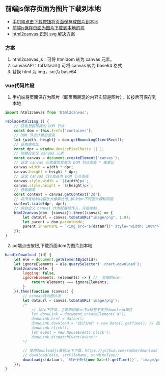 ## 前端js保存页面为图片下载到本地

- [手机端点击下载按钮将页面保存成图片到本地](https://www.cnblogs.com/yszr/p/10831447.html)
- [前端js保存页面为图片下载到本地的坑](http://caibaojian.com/h5-download.html)
- [html2canvas 识别 svg 解决方案](https://www.cnblogs.com/richard1015/p/10083141.html)

### 方案

1. html2canvas.js：可将 htmldom 转为 canvas 元素。
2. canvasAPI：toDataUrl() 可将 canvas 转为 base64 格式
3. 替换 html 为 img，src为 base64

### vue代码片段

1. 手机端将页面保存为图片（即页面展现的内容实际是图片），长按后可保存到本地

```js
import html2canvas from 'html2canvas';

replaceHtml2Img () {
    // 获取想要转换的 DOM 节点
    const dom = this.$refs['container'];
    // DOM 节点计算后宽高
    let {width, height} = dom.getBoundingClientRect();
    // 获取像素比
    const dpr = window.devicePixelRatio || 1;
    // 创建自定义 canvas 元素
    const canvas = document.createElement('canvas');
    // 设定 canvas 元素属性宽高为 DOM 节点宽高 * 像素比
    canvas.width = width * dpr;
    canvas.height = height * dpr;
    // 设定 canvas css宽高为 DOM 节点宽高
    canvas.style.width = `${width}px`;
    canvas.style.height = `${height}px`;
    // 获取画笔
    const context = canvas.getContext('2d');
    // 将所有绘制内容放大像素比倍,解决dpr不同图片模糊问题
    context.scale(dpr, dpr);
    // 将自定义 canvas 作为配置项传入，开始绘制
    html2canvas(dom, {canvas}).then((canvas) => {
        let dataUrl = canvas.toDataURL("image/png", 1.0);
        let parent = dom.parentNode;
        parent.innerHTML = `<img src="${dataUrl}" style="width: 100%">`;
    });
}
```

2. pc端点击按钮,下载页面dom为图片到本地

```js
handleDownload (id) {
    let ele = document.getElementById(id);
    let ignoreElements = ele.querySelector('.chart-download');
    html2canvas(ele, {
        logging: false,
        ignoreElements: (elements) => { //  忽略的ele
            return elements === ignoreElements;
        }
    }).then(function (canvas) {
        // canvas转为图片流
        let dataurl = canvas.toDataURL('image/png');
        /*
            // 非ie下正常，主要原因是ie下a标签不支持download属性
            let donwLink = document.createElement('a');
            donwLink.href = dataurl;
            donwLink.download = "统计分析" + new Date().getTime(); // 图片名字
            donwLink.click();
            let event = new MouseEvent('click');
            donwLink.dispatchEvent(event);
        */
        
        // 使用downloadjs兼容ie下下载，https://github.com/rndme/download
        // download(data, strFileName, strMimeType);
        downloadjs(dataurl, `统计分析${new Date().getTime()}`, 'image/png');
    });
}
```
